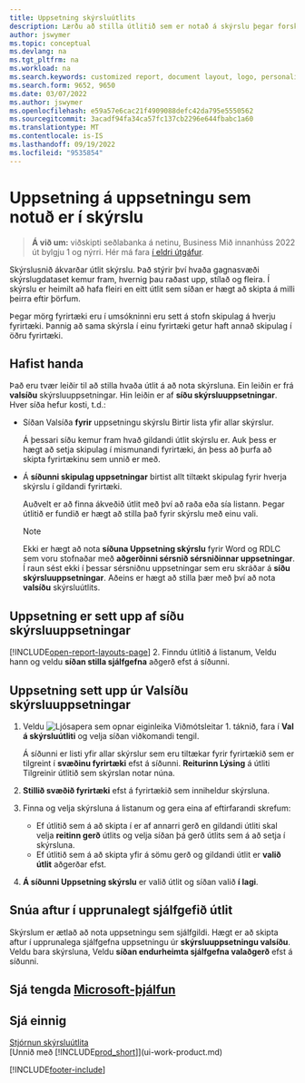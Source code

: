 ```yaml
---
title: Uppsetning skýrsluútlits
description: Lærðu að stilla útlitið sem er notað á skýrslu þegar forskoða og prenta.
author: jswymer
ms.topic: conceptual
ms.devlang: na
ms.tgt_pltfrm: na
ms.workload: na
ms.search.keywords: customized report, document layout, logo, personalize
ms.search.form: 9652, 9650
ms.date: 03/07/2022
ms.author: jswymer
ms.openlocfilehash: e59a57e6cac21f4909088defc42da795e5550562
ms.sourcegitcommit: 3acadf94fa34ca57fc137cb2296e644fbabc1a60
ms.translationtype: MT
ms.contentlocale: is-IS
ms.lasthandoff: 09/19/2022
ms.locfileid: "9535854"
---
```

# <a name="setting-the-layout-used-by-a-report"></a>Uppsetning á uppsetningu sem notuð er í skýrslu

> **Á við um:** viðskipti seðlabanka á netinu, Business Mið innanhúss 2022 út bylgju 1 og nýrri. Hér má fara [í eldri útgáfur](ui-how-change-layout-currently-used-report.md).

Skýrslusnið ákvarðar útlit skýrslu. Það stýrir því hvaða gagnasvæði skýrslugdataset kemur fram, hvernig þau raðast upp, stílað og fleira. Í skýrslu er heimilt að hafa fleiri en eitt útlit sem síðan er hægt að skipta á milli þeirra eftir þörfum.

Þegar mörg fyrirtæki eru í umsókninni eru sett á stofn skipulag á hverju fyrirtæki. Þannig að sama skýrsla í einu fyrirtæki getur haft annað skipulag í öðru fyrirtæki.

## <a name="get-started"></a>Hafist handa

Það eru tvær leiðir til að stilla hvaða útlit á að nota skýrsluna. Ein leiðin er frá **valsíðu** skýrsluuppsetningar. Hin leiðin er af **síðu skýrsluuppsetningar**. Hver síða hefur kosti, t.d.: 

- Síðan Valsíða **fyrir** uppsetningu skýrslu Birtir lista yfir allar skýrslur.

  Á þessari síðu kemur fram hvað gildandi útlit skýrslu er. Auk þess er hægt að setja skipulag í mismunandi fyrirtæki, án þess að þurfa að skipta fyrirtækinu sem unnið er með.

- Á **síðunni skipulag uppsetningar** birtist allt tiltækt skipulag fyrir hverja skýrslu í gildandi fyrirtæki.

  Auðvelt er að finna ákveðið útlit með því að raða eða sía listann. Þegar útlitið er fundið er hægt að stilla það fyrir skýrslu með einu vali.

  > [!NOTE]
  > Ekki er hægt að nota **síðuna Uppsetning skýrslu** fyrir Word og RDLC sem voru stofnaðar með **aðgerðinni sérsnið sérsniðinnar uppsetningar**. Í raun sést ekki í þessar sérsniðnu uppsetningar sem eru skráðar á **síðu skýrsluuppsetningar**. Aðeins er hægt að stilla þær með því að nota **valsíðu** skýrsluútlits.

## <a name="set-the-layout-from-the-report-layouts-page"></a>Uppsetning er sett upp af síðu skýrsluuppsetningar

[!INCLUDE[open-report-layouts-page](includes/open-report-layouts-page.md)]
2. Finndu útlitið á listanum, Veldu hann og veldu **síðan stilla sjálfgefna** aðgerð efst á síðunni.

## <a name="set-the-layout-from-report-layout-selection-page"></a>Uppsetning sett upp úr Valsíðu skýrsluuppsetningar

1. Veldu ![Ljósapera sem opnar eiginleika Viðmótsleitar 1.](media/ui-search/search_small.png "Segðu mér hvað þú vilt gera") táknið, fara í **Val á skýrsluútliti** og velja síðan viðkomandi tengil.
  
   Á síðunni er listi yfir allar skýrslur sem eru tiltækar fyrir fyrirtækið sem er tilgreint í **svæðinu fyrirtæki** efst á síðunni. **Reiturinn Lýsing** á útliti Tilgreinir útlitið sem skýrslan notar núna.
2. **Stillið svæðið fyrirtæki** efst á fyrirtækið sem inniheldur skýrsluna.
3. Finna og velja skýrsluna á listanum og gera eina af eftirfarandi skrefum:

   - Ef útlitið sem á að skipta í er af annarri gerð en gildandi útliti skal velja **reitinn gerð** útlits og velja síðan þá gerð útlits sem á að setja í skýrsluna. 
   - Ef útlitið sem á að skipta yfir á sömu gerð og gildandi útlit er **valið útlit** aðgerðar efst.

4. **Á síðunni Uppsetning skýrslu** er valið útlit og síðan valið **í lagi**.

## <a name="revert-to-the-original-default-layout"></a>Snúa aftur í upprunalegt sjálfgefið útlit

Skýrslum er ætlað að nota uppsetningu sem sjálfgildi. Hægt er að skipta aftur í upprunalega sjálfgefna uppsetningu úr **skýrsluuppsetningu valsíðu**. Veldu bara skýrsluna, Veldu **síðan endurheimta sjálfgefna valaðgerð** efst á síðunni.

## <a name="see-related-microsoft-training"></a>Sjá tengda [Microsoft-þjálfun](/training/modules/change-documents-dynamics-365-business-central/index)

## <a name="see-also"></a>Sjá einnig

[Stjórnun skýrsluútlita](ui-manage-report-layouts.md)  
[Unnið með [!INCLUDE[prod_short](includes/prod_short.md)]](ui-work-product.md)

[!INCLUDE[footer-include](includes/footer-banner.md)]

